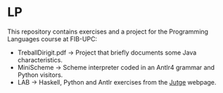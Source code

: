 # LP
This repository contains exercises and a project for the Programming Languages course at FIB-UPC:

- TreballDirigit.pdf -> Project that briefly documents some Java characteristics. 
- MiniScheme -> Scheme interpreter coded in an Antlr4 grammar and Python visitors.
- LAB -> Haskell, Python and Antlr exercises from the [Jutge](https://jutge.org/) webpage.
